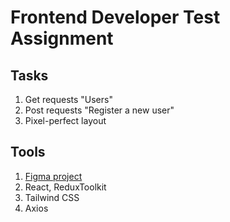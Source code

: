 # Frontend Developer Test Assignment

## Tasks

1. Get requests "Users"
2. Post requests "Register a new user"
3. Pixel-perfect layout

## Tools

1. [Figma project](https://www.figma.com/file/ykJhQGVFGbQBEQZzuktwvm/TESTTASK---2022?type=design&node-id=581-0&mode=design&t=A7r1kvnCK8LGTixK-0)
2. React, ReduxToolkit
3. Tailwind CSS
4. Axios